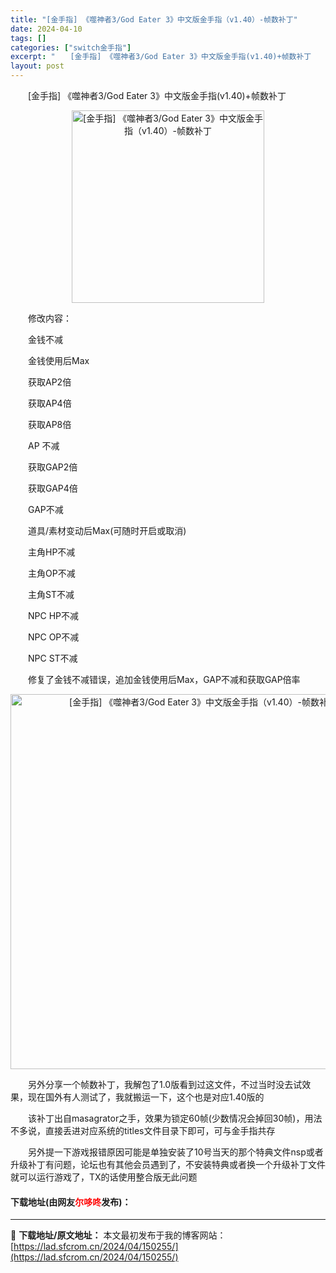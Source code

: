 ```yaml
---
title: "[金手指] 《噬神者3/God Eater 3》中文版金手指（v1.40）-帧数补丁"
date: 2024-04-10
tags: []
categories: ["switch金手指"]
excerpt: "　　[金手指] 《噬神者3/God Eater 3》中文版金手指(v1.40)+帧数补丁 　　修改内容： 　　金钱不减 　　金钱使用后Max 　　获取AP2倍 　　获取AP4倍 　　获取AP8倍 　　AP 不减 　　获取GAP2倍 　　获取GAP4倍 　　GAP不减 　　道具/素材变动后Max(可随&hellip;"
layout: post
---
```


 <p>　　[金手指] 《噬神者3/God Eater 3》中文版金手指(v1.40)+帧数补丁</p> <p align="center"><img align="" border="0" src="https://lad.sfcrom.cn/wp-content/uploads/2024/04/20240409_6615d39c4c4a0.webp" width="308" alt="[金手指] 《噬神者3/God Eater 3》中文版金手指（v1.40）-帧数补丁" /></p> <p>　　修改内容：</p> <p>　　金钱不减</p> <p>　　金钱使用后Max</p> <p>　　获取AP2倍</p> <p>　　获取AP4倍</p> <p>　　获取AP8倍</p> <p>　　AP 不减</p> <p>　　获取GAP2倍</p> <p>　　获取GAP4倍</p> <p>　　GAP不减</p> <p>　　道具/素材变动后Max(可随时开启或取消)</p> <p>　　主角HP不减</p> <p>　　主角OP不减</p> <p>　　主角ST不减</p> <p>　　NPC HP不减</p> <p>　　NPC OP不减</p> <p>　　NPC ST不减</p> <p>　　修复了金钱不减错误，追加金钱使用后Max，GAP不减和获取GAP倍率</p> <p align="center"><img align="" border="0" src="https://lad.sfcrom.cn/wp-content/uploads/2024/04/20240409_6615d39f53f26.webp" width="600" alt="[金手指] 《噬神者3/God Eater 3》中文版金手指（v1.40）-帧数补丁" /></p> <p>　　另外分享一个帧数补丁，我解包了1.0版看到过这文件，不过当时没去试效果，现在国外有人测试了，我就搬运一下，这个也是对应1.40版的</p> <p>　　该补丁出自masagrator之手，效果为锁定60帧(少数情况会掉回30帧)，用法不多说，直接丢进对应系统的titles文件目录下即可，可与金手指共存</p> <p>　　另外提一下游戏报错原因可能是单独安装了10号当天的那个特典文件nsp或者升级补丁有问题，论坛也有其他会员遇到了，不安装特典或者换一个升级补丁文件就可以运行游戏了，TX的话使用整合版无此问题</p> <p><h4>下载地址(由网友<font color="red">尔哆咚</font>发布)：</h4></p> 

---
📖 **下载地址/原文地址：** 本文最初发布于我的博客网站：[https://lad.sfcrom.cn/2024/04/150255/](https://lad.sfcrom.cn/2024/04/150255/)
